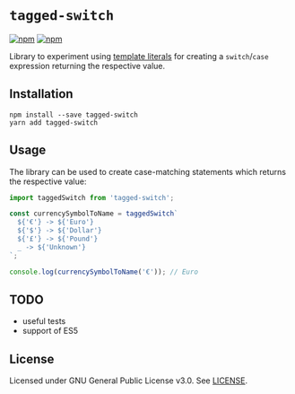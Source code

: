 # `tagged-switch`

[![npm](https://img.shields.io/npm/v/tagged-switch.svg?style=flat-square)](https://www.npmjs.com/package/tagged-switch)
[![npm](https://img.shields.io/npm/l/tagged-switch.svg?style=flat-square)](https://www.npmjs.com/package/tagged-switch)

Library to experiment using [template literals](https://developer.mozilla.org/en-US/docs/Web/JavaScript/Reference/Template_literals) for creating a `switch`/`case` expression returning the respective value.

## Installation

    npm install --save tagged-switch
    yarn add tagged-switch

## Usage

The library can be used to create case-matching statements which returns the respective value:

```javascript
import taggedSwitch from 'tagged-switch';

const currencySymbolToName = taggedSwitch`
  ${'€'} -> ${'Euro'}
  ${'$'} -> ${'Dollar'}
  ${'£'} -> ${'Pound'}
  _ -> ${'Unknown'}
`;

console.log(currencySymbolToName('€')); // Euro
```

## TODO

* useful tests
* support of ES5

## License

Licensed under GNU General Public License v3.0. See [LICENSE](./LICENSE).
